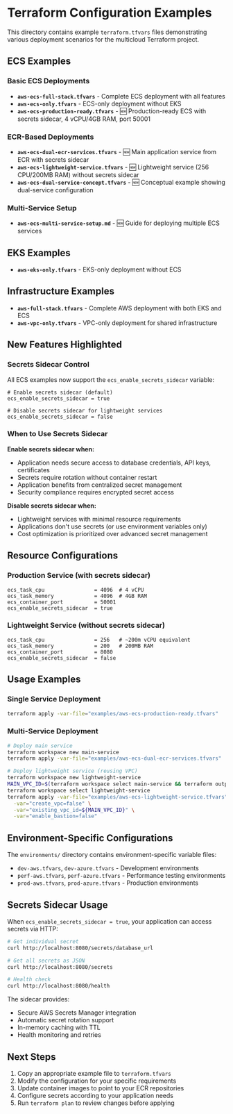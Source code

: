 # Terraform Configuration Examples

This directory contains example `terraform.tfvars` files demonstrating various deployment scenarios for the multicloud Terraform project.

## ECS Examples

### Basic ECS Deployments

- **`aws-ecs-full-stack.tfvars`** - Complete ECS deployment with all features
- **`aws-ecs-only.tfvars`** - ECS-only deployment without EKS
- **`aws-ecs-production-ready.tfvars`** - 🆕 Production-ready ECS with secrets sidecar, 4 vCPU/4GB RAM, port 50001

### ECR-Based Deployments

- **`aws-ecs-dual-ecr-services.tfvars`** - 🆕 Main application service from ECR with secrets sidecar
- **`aws-ecs-lightweight-service.tfvars`** - 🆕 Lightweight service (256 CPU/200MB RAM) without secrets sidecar
- **`aws-ecs-dual-service-concept.tfvars`** - 🆕 Conceptual example showing dual-service configuration

### Multi-Service Setup

- **`aws-ecs-multi-service-setup.md`** - 🆕 Guide for deploying multiple ECS services

## EKS Examples

- **`aws-eks-only.tfvars`** - EKS-only deployment without ECS

## Infrastructure Examples

- **`aws-full-stack.tfvars`** - Complete AWS deployment with both EKS and ECS
- **`aws-vpc-only.tfvars`** - VPC-only deployment for shared infrastructure

## New Features Highlighted

### Secrets Sidecar Control

All ECS examples now support the `ecs_enable_secrets_sidecar` variable:

```hcl
# Enable secrets sidecar (default)
ecs_enable_secrets_sidecar = true

# Disable secrets sidecar for lightweight services
ecs_enable_secrets_sidecar = false
```

### When to Use Secrets Sidecar

**Enable secrets sidecar when:**
- Application needs secure access to database credentials, API keys, certificates
- Secrets require rotation without container restart
- Application benefits from centralized secret management
- Security compliance requires encrypted secret access

**Disable secrets sidecar when:**
- Lightweight services with minimal resource requirements
- Applications don't use secrets (or use environment variables only)
- Cost optimization is prioritized over advanced secret management

## Resource Configurations

### Production Service (with secrets sidecar)
```hcl
ecs_task_cpu                = 4096  # 4 vCPU
ecs_task_memory             = 4096  # 4GB RAM
ecs_container_port          = 50001
ecs_enable_secrets_sidecar  = true
```

### Lightweight Service (without secrets sidecar)
```hcl
ecs_task_cpu                = 256   # ~200m vCPU equivalent
ecs_task_memory             = 200   # 200MB RAM
ecs_container_port          = 8080
ecs_enable_secrets_sidecar  = false
```

## Usage Examples

### Single Service Deployment
```bash
terraform apply -var-file="examples/aws-ecs-production-ready.tfvars"
```

### Multi-Service Deployment
```bash
# Deploy main service
terraform workspace new main-service
terraform apply -var-file="examples/aws-ecs-dual-ecr-services.tfvars"

# Deploy lightweight service (reusing VPC)
terraform workspace new lightweight-service
MAIN_VPC_ID=$(terraform workspace select main-service && terraform output -raw vpc_id)
terraform workspace select lightweight-service
terraform apply -var-file="examples/aws-ecs-lightweight-service.tfvars" \
  -var="create_vpc=false" \
  -var="existing_vpc_id=${MAIN_VPC_ID}" \
  -var="enable_bastion=false"
```

## Environment-Specific Configurations

The `environments/` directory contains environment-specific variable files:
- `dev-aws.tfvars`, `dev-azure.tfvars` - Development environments
- `perf-aws.tfvars`, `perf-azure.tfvars` - Performance testing environments  
- `prod-aws.tfvars`, `prod-azure.tfvars` - Production environments

## Secrets Sidecar Usage

When `ecs_enable_secrets_sidecar = true`, your application can access secrets via HTTP:

```bash
# Get individual secret
curl http://localhost:8080/secrets/database_url

# Get all secrets as JSON
curl http://localhost:8080/secrets

# Health check
curl http://localhost:8080/health
```

The sidecar provides:
- Secure AWS Secrets Manager integration
- Automatic secret rotation support
- In-memory caching with TTL
- Health monitoring and retries

## Next Steps

1. Copy an appropriate example file to `terraform.tfvars`
2. Modify the configuration for your specific requirements
3. Update container images to point to your ECR repositories
4. Configure secrets according to your application needs
5. Run `terraform plan` to review changes before applying